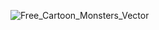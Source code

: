 ![Free_Cartoon_Monsters_Vector](https://user-images.githubusercontent.com/47673417/123865456-9c600f80-d934-11eb-9d54-28e4a843a292.png)

